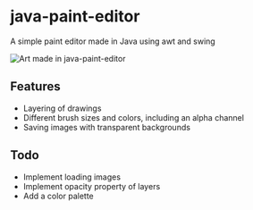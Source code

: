 # java-paint-editor
A simple paint editor made in Java using awt and swing

![Art made in java-paint-editor](https://github.com/kiwijuice56/java-paint-editor/blob/master/img/screenshot1.png)

## Features
- Layering of drawings
- Different brush sizes and colors, including an alpha channel
- Saving images with transparent backgrounds

## Todo
- Implement loading images
- Implement opacity property of layers
- Add a color palette 

